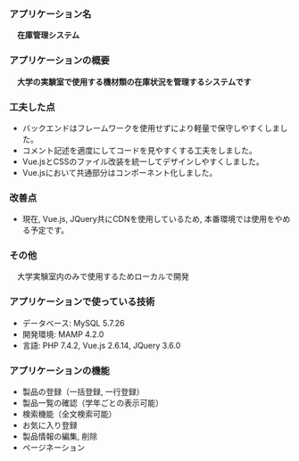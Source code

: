### アプリケーション名
　**在庫管理システム**
 
### アプリケーションの概要
　**大学の実験室で使用する機材類の在庫状況を管理するシステムです**   
 
### 工夫した点
- バックエンドはフレームワークを使用せずにより軽量で保守しやすくしました。
- コメント記述を適度にしてコードを見やすくする工夫をしました。
- Vue.jsとCSSのファイル改装を統一してデザインしやすくしました。
- Vue.jsにおいて共通部分はコンポーネント化しました。

### 改善点
- 現在, Vue.js, JQuery共にCDNを使用しているため, 本番環境では使用をやめる予定です。

### その他
　大学実験室内のみで使用するためローカルで開発
 
### アプリケーションで使っている技術
- データベース: MySQL 5.7.26
- 開発環境: MAMP 4.2.0
- 言語: PHP 7.4.2, Vue.js 2.6.14, JQuery 3.6.0

### アプリケーションの機能
- 製品の登録（一括登録, 一行登録）
- 製品一覧の確認（学年ごとの表示可能）
- 検索機能（全文検索可能）
- お気に入り登録
- 製品情報の編集, 削除
- ページネーション
